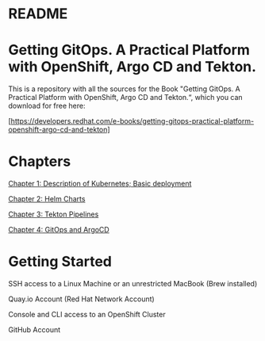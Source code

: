 # README
# Getting GitOps. A Practical Platform with OpenShift, Argo CD and Tekton.

This is a repository with all the sources for the Book "Getting GitOps. A Practical Platform with OpenShift, Argo CD and Tekton.“, which you can download for free here:

[https://developers.redhat.com/e-books/getting-gitops-practical-platform-openshift-argo-cd-and-tekton]

# Chapters

[Chapter 1: Description of Kubernetes; Basic deployment][1]

[Chapter 2: Helm Charts][2]

[Chapter 3: Tekton Pipelines][3]

[Chapter 4: GitOps and ArgoCD][4]

# Getting Started

SSH access to a Linux Machine or an unrestricted MacBook (Brew installed)

Quay.io Account (Red Hat Network Account)

Console and CLI access to an OpenShift Cluster 

GitHub Account 

[1]: chapter1/Chapter-1-Deployment-Basics.md
[2]: chapter2/Chapter-2-Packaging-with-Helm.md
[3]: chapter3/Chapter-3-CI-CD-with-Tekton-Pipelines.md
[4]: chapter4/Chapter-4-GitOps-and-ArgoCD.md
